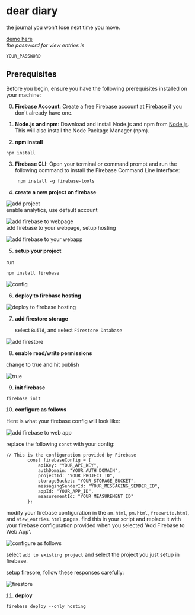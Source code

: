 # dear diary

the journal you won't lose next time you move.

[demo here](https://journal-app-ea7ec.web.app/index.html)<br>
*the password for view entries is* 
```
YOUR_PASSWORD
```

## Prerequisites

Before you begin, ensure you have the following prerequisites installed on your machine:

0. **Firebase Account**: Create a free Firebase account at [Firebase](https://firebase.google.com/) if you don't already have one.

1. **Node.js and npm**: Download and install Node.js and npm from [Node.js](https://nodejs.org/). This will also install the Node Package Manager (npm).

2. **npm install**

```
npm install 
```

3. **Firebase CLI**: Open your terminal or command prompt and run the following command to install the Firebase Command Line Interface:

   ```
    npm install -g firebase-tools
   ```

4. **create a new project on firebase**

![add project](https://cdn.discordapp.com/attachments/1051281685234327613/1153856428935761920/Screenshot_2023-09-19_at_6.47.09_PM.png)<br>
enable analytics, use default account

![add firebase to webpage](https://cdn.discordapp.com/attachments/1051281685234327613/1153856428633763861/Screenshot_2023-09-19_at_6.49.39_PM.png)<br>
add firebase to your webpage, setup hosting

![add firebase to your webapp](https://cdn.discordapp.com/attachments/1051281685234327613/1153856428264656956/Screenshot_2023-09-19_at_6.49.48_PM.png)

5. **setup your project**

run 
```
npm install firebase
```

![config](https://cdn.discordapp.com/attachments/1051281685234327613/1153856428013015081/Screenshot_2023-09-19_at_6.50.06_PM.png)

6. **deploy to firebase hosting**

![deploy to firebase hosting](https://cdn.discordapp.com/attachments/1051281685234327613/1153857967591002162/image.png)

7. **add firestore storage**

   select `Build`, and select `Firestore Database`

![add firestore](https://cdn.discordapp.com/attachments/1051281685234327613/1153858693675352064/image.png)

8. **enable read/write permissions**

change to true and hit publish

![true](https://cdn.discordapp.com/attachments/1051281685234327613/1153858763049152665/image.png)

9. **init firebase**

```
firebase init
```

10. **configure as follows**

Here is what your firebase config will look like:

![add firebase to web app](https://cdn.discordapp.com/attachments/1051281685234327613/1154039834248216637/image.png)

replace the following `const` with your config:
```
// This is the configuration provided by Firebase
        const firebaseConfig = {
            apiKey: "YOUR_API_KEY",
            authDomain: "YOUR_AUTH_DOMAIN",
            projectId: "YOUR_PROJECT_ID",
            storageBucket: "YOUR_STORAGE_BUCKET",
            messagingSenderId: "YOUR_MESSAGING_SENDER_ID",
            appId: "YOUR_APP_ID",
            measurementId: "YOUR_MEASUREMENT_ID"
        };
```

modify your firebase configuration in the `am.html`, `pm.html`, `freewrite.html`, and `view_entries.html` pages. find this in your script and replace it with your firebase configuration provided when you selected 'Add Firebase to Web App'.

![configure as follows](https://cdn.discordapp.com/attachments/1051281685234327613/1153863272295047168/image.png)

select `add to existing project` and select the project you just setup in firebase. 

setup firesore, follow these responses carefully:

![firestore](https://cdn.discordapp.com/attachments/1051281685234327613/1153863374136950845/image.png)

11. **deploy**

```
firebase deploy --only hosting   
```
